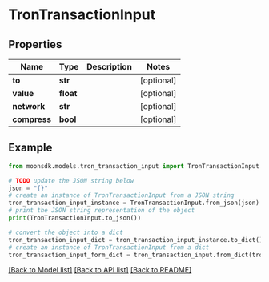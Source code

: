 # TronTransactionInput

## Properties

| Name         | Type      | Description | Notes       |
| ------------ | --------- | ----------- | ----------- |
| **to**       | **str**   |             | \[optional] |
| **value**    | **float** |             | \[optional] |
| **network**  | **str**   |             | \[optional] |
| **compress** | **bool**  |             | \[optional] |

## Example

```python
from moonsdk.models.tron_transaction_input import TronTransactionInput

# TODO update the JSON string below
json = "{}"
# create an instance of TronTransactionInput from a JSON string
tron_transaction_input_instance = TronTransactionInput.from_json(json)
# print the JSON string representation of the object
print(TronTransactionInput.to_json())

# convert the object into a dict
tron_transaction_input_dict = tron_transaction_input_instance.to_dict()
# create an instance of TronTransactionInput from a dict
tron_transaction_input_form_dict = tron_transaction_input.from_dict(tron_transaction_input_dict)
```

[\[Back to Model list\]](./#documentation-for-models) [\[Back to API list\]](./#documentation-for-api-endpoints) [\[Back to README\]](./)
